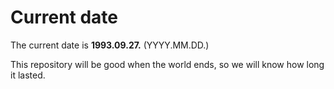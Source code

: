 # Current date

The current date is **1993.09.27.** (YYYY.MM.DD.)

This repository will be good when the world ends, so we will know how long it lasted.